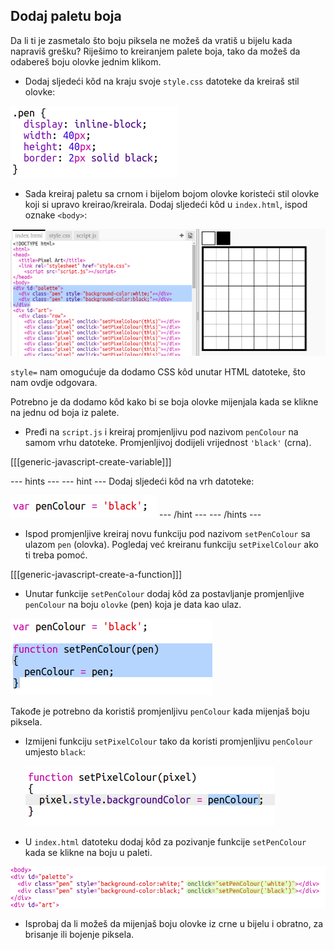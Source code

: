 ## Dodaj paletu boja

Da li ti je zasmetalo što boju piksela ne možeš da vratiš u bijelu kada napraviš grešku? Riješimo to kreiranjem palete boja, tako da možeš da odabereš boju olovke jednim klikom.

+ Dodaj sljedeći kôd na kraju svoje `style.css` datoteke da kreiraš stil olovke:

![screenshot](images/pixel-art-pen.png)

+ Sada kreiraj paletu sa crnom i bijelom bojom olovke koristeći stil olovke koji si upravo kreirao/kreirala. Dodaj sljedeći kôd u `index.html`, ispod oznake `<body>`:

![screenshot](images/pixel-art-palette.png)

`style=` nam omogućuje da dodamo CSS kôd unutar HTML datoteke, što nam ovdje odgovara.

Potrebno je da dodamo kôd kako bi se boja olovke mijenjala kada se klikne na jednu od boja iz palete.

+ Pređi na `script.js` i kreiraj promjenljivu pod nazivom `penColour` na samom vrhu datoteke. Promjenljivoj dodijeli vrijednost `'black'` (crna).

[[[generic-javascript-create-variable]]]

\--- hints \--- \--- hint \--- Dodaj sljedeći kôd na vrh datoteke:

![screenshot](images/pixel-art-pencolour.png) \--- /hint \--- \--- /hints \---

+ Ispod promjenljive kreiraj novu funkciju pod nazivom `setPenColour` sa ulazom `pen` (olovka). Pogledaj već kreiranu funkciju `setPixelColour` ako ti treba pomoć.

[[[generic-javascript-create-a-function]]]

+ Unutar funkcije `setPenColour` dodaj kôd za postavljanje promjenljive `penColour` na boju `olovke` (pen) koja je data kao ulaz.

![screenshot](images/pixel-art-set-pen.png)

Takođe je potrebno da koristiš promjenljivu `penColour` kada mijenjaš boju piksela.

+ Izmijeni funkciju `setPixelColour` tako da koristi promjenljivu `penColour` umjesto `black`:
    
    ![screenshot](images/pixel-art-use-pen.png)

+ U `index.html` datoteku dodaj kôd za pozivanje funkcije `setPenColour` kada se klikne na boju u paleti.

![screenshot](images/pixel-art-palette-onclick.png)

+ Isprobaj da li možeš da mijenjaš boju olovke iz crne u bijelu i obratno, za brisanje ili bojenje piksela.